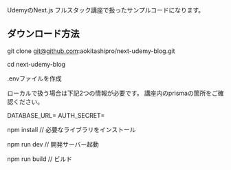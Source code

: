UdemyのNext.js フルスタック講座で扱ったサンプルコードになります。

## ダウンロード方法

git clone git@github.com:aokitashipro/next-udemy-blog.git

cd next-udemy-blog

.envファイルを作成

ローカルで扱う場合は下記2つの情報が必要です。
講座内のprismaの箇所をご確認ください。

DATABASE_URL=
AUTH_SECRET=

npm install  // 必要なライブラリをインストール

npm run dev // 開発サーバー起動

npm run build // ビルド

